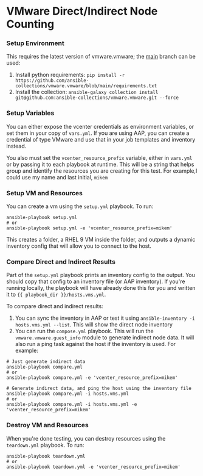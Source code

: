 # VMware Direct/Indirect Node Counting

### Setup Environment

This requires the latest version of vmware.vmware; the [main](https://github.com/ansible-collections/vmware.vmware) branch can be used:

1. Install python requirements: `pip install -r https://github.com/ansible-collections/vmware.vmware/blob/main/requirements.txt`
2. Install the collection: `ansible-galaxy collection install git@github.com:ansible-collections/vmware.vmware.git --force`

### Setup Variables

You can either expose the vcenter credentials as environment variables, or set them in your copy of `vars.yml`. If you are using AAP, you can create a credential of type VMware and use that in your job templates and inventory instead.

You also must set the `vcenter_resource_prefix` variable, either in `vars.yml` or by passing it to each playbook at runtime. This will be a string that helps group and identify the resources you are creating for this test. For example,I could use my name and last initial, `mikem`

### Setup VM and Resources

You can create a vm using the `setup.yml` playbook. To run:
```
ansible-playbook setup.yml
# or
ansible-playbook setup.yml -e 'vcenter_resource_prefix=mikem'
```

This creates a folder, a RHEL 9 VM inside the folder, and outputs a dynamic inventory config that will allow you to connect to the host.

### Compare Direct and Indirect Results

Part of the `setup.yml` playbook prints an inventory config to the output. You should copy that config to an inventory file (or AAP inventory). If you're running locally, the playbook will have already done this for you and written it to `{{ playbook_dir }}/hosts.vms.yml`. <br>

To compare direct and indirect results:
1. You can sync the inventory in AAP or test it using `ansible-inventory -i hosts.vms.yml --list`. This will show the direct node inventory
2. You can run the `compose.yml` playbook. This will run the `vmware.vmware.guest_info` module to generate indirect node data. It will also run a ping task against the host if the inventory is used.
For example:
```
# Just generate indirect data
ansible-playbook compare.yml
# or
ansible-playbook compare.yml -e 'vcenter_resource_prefix=mikem'

# Generate indirect data, and ping the host using the inventory file
ansible-playbook compare.yml -i hosts.vms.yml
# or
ansible-playbook compare.yml -i hosts.vms.yml -e 'vcenter_resource_prefix=mikem'

```


### Destroy VM and Resources

When you're done testing, you can destroy resources using the `teardown.yml` playbook. To run:
```
ansible-playbook teardown.yml
# or
ansible-playbook teardown.yml -e 'vcenter_resource_prefix=mikem'
```
